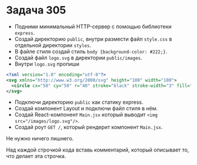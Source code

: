 # Задача 305

* Подними минимальный HTTP-сервер с помощью библиотеки `express`.
* Создай директорию `public`, внутри размести файл `style.css` в отдельной директории `styles`.
* В файле стиля создай стиль `body {background-color: #222;}`.
* Создай файл `logo.svg` в директории `public/images`.
* Внутри `logo.svg` пропиши
```xml
<?xml version="1.0" encoding="utf-8"?>
<svg xmlns="http://www.w3.org/2000/svg" height="100" width="100">
  <circle cx="50" cy="50" r="40" stroke="black" stroke-width="3" fill="red" />
</svg>
```
* Подключи директорию `public` как статику express.
* Создай компонент Layout и подключи файл стиля в нём.
* Создай React-компонент `Main.jsx` который выводит `<img src="/images/logo.svg"/>`.
* Создай роут `GET /`, который рендерит компонент `Main.jsx`.

Не нужно ничего лишнего.

Над каждой строчкой кода вставь комментарий, который описывает то, что делает эта строчка.
